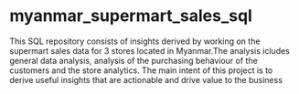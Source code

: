 # myanmar_supermart_sales_sql
This SQL repository consists of insights derived by working on the supermart sales data for 3 stores located in Myanmar.The analysis icludes general data analysis, analysis of the purchasing behaviour of the customers and the store analytics. The main intent of this project is to derive useful insights that are actionable and drive value to the business
